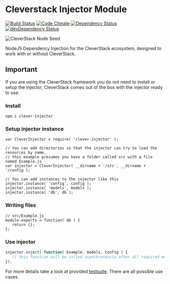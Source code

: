 # Cleverstack Injector Module

[![Build Status](http://img.shields.io/travis/CleverStack/clever-injector.svg)](https://travis-ci.org/CleverStack/clever-injector) [![Code Climate](https://codeclimate.com/github/CleverStack/clever-injector.png)](https://codeclimate.com/github/CleverStack/clever-injector) [![Dependency Status](https://david-dm.org/CleverStack/clever-injector.svg?theme=shields.io)](https://david-dm.org/CleverStack/clever-injector) [![devDependency Status](https://david-dm.org/CleverStack/clever-injector/dev-status.svg?theme=shields.io)](https://david-dm.org/CleverStack/clever-injector#info=devDependencies)

![CleverStack Node Seed](http://cleverstack.github.io/assets/img/logos/node-seed-logo-clean.png "CleverStack Node Seed")

NodeJS Dependency Injection for the CleverStack ecosystem, designed to work with or without CleverStack.

## Important
If you are using the CleverStack framework you do not need to install or setup the injector, CleverStack comes out of the box with the injector ready to use.

### Install 
```
npm i clever-injector
```

### Setup injector instance
```
var CleverInjector = require( 'clever-injector' );

// You can add directories so that the injector can try to load the resources by name,
// this example presumes you have a folder called src with a file named Example.js
var injector = CleverInjector( __dirname + '/src', __dirname + '/config );

// You can add instances to the injector like this
injector.instance( 'config', config );
injector.instance( 'models', models );
injector.instance( 'db', db );
```

### Writing files
```
// src/Example.js
module.exports = function( db ) {
   return {};
};
```
### Use injector
```js
injector.inject( function( Example, models, config ) {
   // this function will be called asynchronously after all required modules are initialized and/or loaded.
});
```

For more details take a look at provided [testsuite](test/test.injector.js).
There are all possible use cases.
